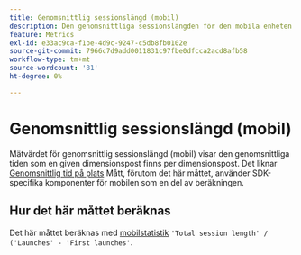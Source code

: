 ```yaml
---
title: Genomsnittlig sessionslängd (mobil)
description: Den genomsnittliga sessionslängden för den mobila enheten.
feature: Metrics
exl-id: e33ac9ca-f1be-4d9c-9247-c5db8fb0102e
source-git-commit: 7966c7d9add0011831c97fbe0dfcca2acd8afb58
workflow-type: tm+mt
source-wordcount: '81'
ht-degree: 0%

---
```


# Genomsnittlig sessionslängd (mobil)

Mätvärdet för genomsnittlig sessionslängd (mobil) visar den genomsnittliga tiden som en given dimensionspost finns per dimensionspost. Det liknar [Genomsnittlig tid på plats](average-time-on-site.md) Mått, förutom det här måttet, använder SDK-specifika komponenter för mobilen som en del av beräkningen.

## Hur det här måttet beräknas

Det här måttet beräknas med [mobilstatistik](https://experienceleague.adobe.com/docs/mobile-services/using/get-started-ug/mobile-metrics/metrics-reference.html) `'Total session length' / ('Launches' - 'First launches'`.
